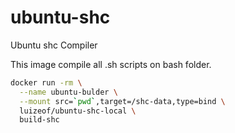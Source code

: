 # ubuntu-shc

Ubuntu shc Compiler

This image compile all .sh scripts on bash folder.

```bash
docker run -rm \
  --name ubuntu-bulder \
  --mount src=`pwd`,target=/shc-data,type=bind \
  luizeof/ubuntu-shc-local \
  build-shc
```
